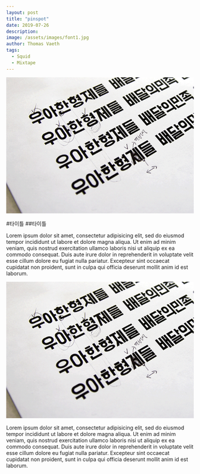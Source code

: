 ```yaml
---
layout: post
title: "pinspot"
date: 2019-07-26
description: 
image: /assets/images/font1.jpg
author: Thomas Vaeth
tags: 
  - Squid
  - Mixtape
---
```


![아무거나:이건 알트태그 : 이미지에대한설명](/assets/images/font1.jpg)

#타이틀
##타이틀

Lorem ipsum dolor sit amet, consectetur adipisicing elit, sed do eiusmod
tempor incididunt ut labore et dolore magna aliqua. Ut enim ad minim veniam,
quis nostrud exercitation ullamco laboris nisi ut aliquip ex ea commodo
consequat. Duis aute irure dolor in reprehenderit in voluptate velit esse
cillum dolore eu fugiat nulla pariatur. Excepteur sint occaecat cupidatat non
proident, sunt in culpa qui officia deserunt mollit anim id est laborum.

![pinspot01](/assets/images/font1.jpg)

Lorem ipsum dolor sit amet, consectetur adipisicing elit, sed do eiusmod
tempor incididunt ut labore et dolore magna aliqua. Ut enim ad minim veniam,
quis nostrud exercitation ullamco laboris nisi ut aliquip ex ea commodo
consequat. Duis aute irure dolor in reprehenderit in voluptate velit esse
cillum dolore eu fugiat nulla pariatur. Excepteur sint occaecat cupidatat non
proident, sunt in culpa qui officia deserunt mollit anim id est laborum.

